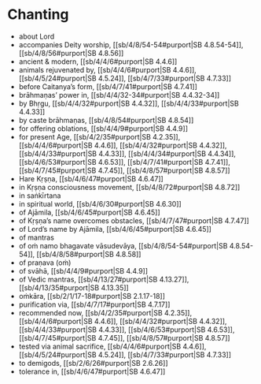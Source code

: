 # Chanting

* about Lord 
* accompanies Deity worship, [[sb/4/8/54-54#purport|SB 4.8.54-54]], [[sb/4/8/56#purport|SB 4.8.56]]
* ancient & modern, [[sb/4/4/6#purport|SB 4.4.6]]
* animals rejuvenated by, [[sb/4/4/6#purport|SB 4.4.6]], [[sb/4/5/24#purport|SB 4.5.24]], [[sb/4/7/33#purport|SB 4.7.33]]
* before Caitanya’s form, [[sb/4/7/41#purport|SB 4.7.41]]
* brāhmaṇas’ power in, [[sb/4/4/32-34#purport|SB 4.4.32-34]]
* by Bhṛgu, [[sb/4/4/32#purport|SB 4.4.32]], [[sb/4/4/33#purport|SB 4.4.33]]
* by caste brāhmaṇas, [[sb/4/8/54#purport|SB 4.8.54]]
* for offering oblations, [[sb/4/4/9#purport|SB 4.4.9]]
* for present Age, [[sb/4/2/35#purport|SB 4.2.35]], [[sb/4/4/6#purport|SB 4.4.6]], [[sb/4/4/32#purport|SB 4.4.32]], [[sb/4/4/33#purport|SB 4.4.33]], [[sb/4/4/34#purport|SB 4.4.34]], [[sb/4/6/53#purport|SB 4.6.53]], [[sb/4/7/41#purport|SB 4.7.41]], [[sb/4/7/45#purport|SB 4.7.45]], [[sb/4/8/57#purport|SB 4.8.57]]
* Hare Kṛṣṇa, [[sb/4/6/47#purport|SB 4.6.47]]
* in Kṛṣṇa consciousness movement, [[sb/4/8/72#purport|SB 4.8.72]]
* in saṅkīrtana 
* in spiritual world, [[sb/4/6/30#purport|SB 4.6.30]]
* of Ajāmila, [[sb/4/6/45#purport|SB 4.6.45]]
* of Kṛṣṇa’s name overcomes obstacles, [[sb/4/7/47#purport|SB 4.7.47]]
* of Lord’s name by Ajāmila, [[sb/4/6/45#purport|SB 4.6.45]]
* of mantras 
* of oṁ namo bhagavate vāsudevāya, [[sb/4/8/54-54#purport|SB 4.8.54-54]], [[sb/4/8/58#purport|SB 4.8.58]]
* of praṇava (oṁ) 
* of svāhā, [[sb/4/4/9#purport|SB 4.4.9]]
* of Vedic mantras, [[sb/4/13/27#purport|SB 4.13.27]], [[sb/4/13/35#purport|SB 4.13.35]]
* oṁkāra, [[sb/2/1/17-18#purport|SB 2.1.17-18]]
* purification via, [[sb/4/7/17#purport|SB 4.7.17]]
* recommended now, [[sb/4/2/35#purport|SB 4.2.35]], [[sb/4/4/6#purport|SB 4.4.6]], [[sb/4/4/32#purport|SB 4.4.32]], [[sb/4/4/33#purport|SB 4.4.33]], [[sb/4/6/53#purport|SB 4.6.53]], [[sb/4/7/45#purport|SB 4.7.45]], [[sb/4/8/57#purport|SB 4.8.57]]
* tested via animal sacrifice, [[sb/4/4/6#purport|SB 4.4.6]], [[sb/4/5/24#purport|SB 4.5.24]], [[sb/4/7/33#purport|SB 4.7.33]]
* to demigods, [[sb/2/6/26#purport|SB 2.6.26]]
* tolerance in, [[sb/4/6/47#purport|SB 4.6.47]]
